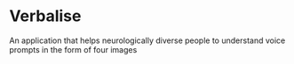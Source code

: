 # Verbalise
An application that helps neurologically diverse people to understand voice prompts in the form of four images
